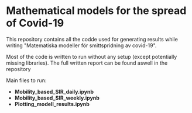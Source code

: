# Mathematical models for the spread of Covid-19

This repository contains all the codde used for generating results while writing "Matematiska modeller för smittspridning av
covid-19". 

Most of the code is written to run without any setup (except potentially missing libraries). 
The full written report can be found aswell in the repository

Main files to run:
- **Mobility_based_SIR_daily.ipynb**
- **Mobility_based_SIR_weekly.ipynb**
- **Plotting_modell_results.ipynb**
